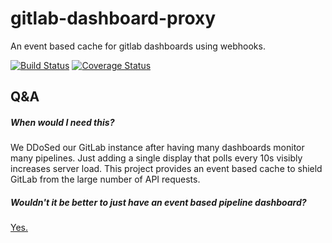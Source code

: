 # gitlab-dashboard-proxy
An event based cache for gitlab dashboards using webhooks.

[![Build Status](https://travis-ci.org/nadavami/gitlab-dashboard-proxy.svg?branch=master)](https://travis-ci.org/nadavami/gitlab-dashboard-proxy)
[![Coverage Status](https://coveralls.io/repos/github/nadavami/gitlab-dashboard-proxy/badge.svg)](https://coveralls.io/github/nadavami/gitlab-dashboard-proxy)

## Q&A
##### When would I need this?
We DDoSed our GitLab instance after having many dashboards monitor many pipelines. Just adding a single display that polls every 10s visibly increases server load. This project provides an event based cache to shield GitLab from the large number of API requests.

##### Wouldn't it be better to just have an event based pipeline dashboard?
[Yes.](https://github.com/new) 
